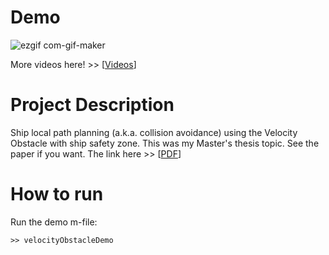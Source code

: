 # Demo
![ezgif com-gif-maker](https://user-images.githubusercontent.com/24229051/172056748-b35d3602-8a0a-4975-b665-816456b3db9a.gif)

More videos here! >> [[Videos](https://www.youtube.com/watch?v=UFRGuUviqhE&list=PLYNMvZ8JbO9YnUwum6Ky8nyXgP2XNNy-a)]

# Project Description
Ship local path planning (a.k.a. collision avoidance) using the Velocity Obstacle with ship safety zone. 
This was my Master's thesis topic. See the paper if you want. The link here >> [[PDF](http://inha.dcollection.net/public_resource/pdf/200000261477_20220606000607.pdf)]

# How to run
Run the demo m-file:
```
>> velocityObstacleDemo
```

# 
